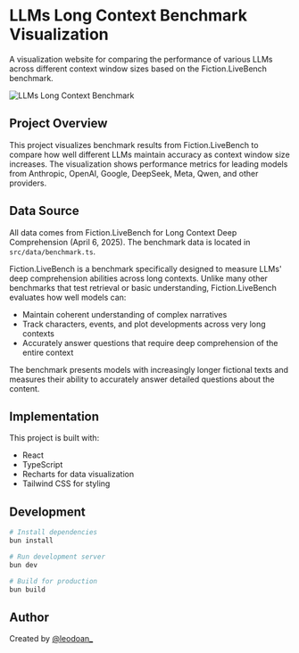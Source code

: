 # LLMs Long Context Benchmark Visualization

A visualization website for comparing the performance of various LLMs across different context window sizes based on the Fiction.LiveBench benchmark.

![LLMs Long Context Benchmark](https://github.com/user-attachments/assets/07cbe37e-83d8-4cba-a03d-d3f7d6d7a024)

## Project Overview

This project visualizes benchmark results from Fiction.LiveBench to compare how well different LLMs maintain accuracy as context window size increases. The visualization shows performance metrics for leading models from Anthropic, OpenAI, Google, DeepSeek, Meta, Qwen, and other providers.

## Data Source

All data comes from Fiction.LiveBench for Long Context Deep Comprehension (April 6, 2025). The benchmark data is located in `src/data/benchmark.ts`.

Fiction.LiveBench is a benchmark specifically designed to measure LLMs' deep comprehension abilities across long contexts. Unlike many other benchmarks that test retrieval or basic understanding, Fiction.LiveBench evaluates how well models can:

- Maintain coherent understanding of complex narratives
- Track characters, events, and plot developments across very long contexts
- Accurately answer questions that require deep comprehension of the entire context

The benchmark presents models with increasingly longer fictional texts and measures their ability to accurately answer detailed questions about the content.

## Implementation

This project is built with:
- React
- TypeScript
- Recharts for data visualization
- Tailwind CSS for styling

## Development

```bash
# Install dependencies
bun install

# Run development server
bun dev

# Build for production
bun build
```

## Author

Created by [@leodoan_](https://x.com/leodoan_)
